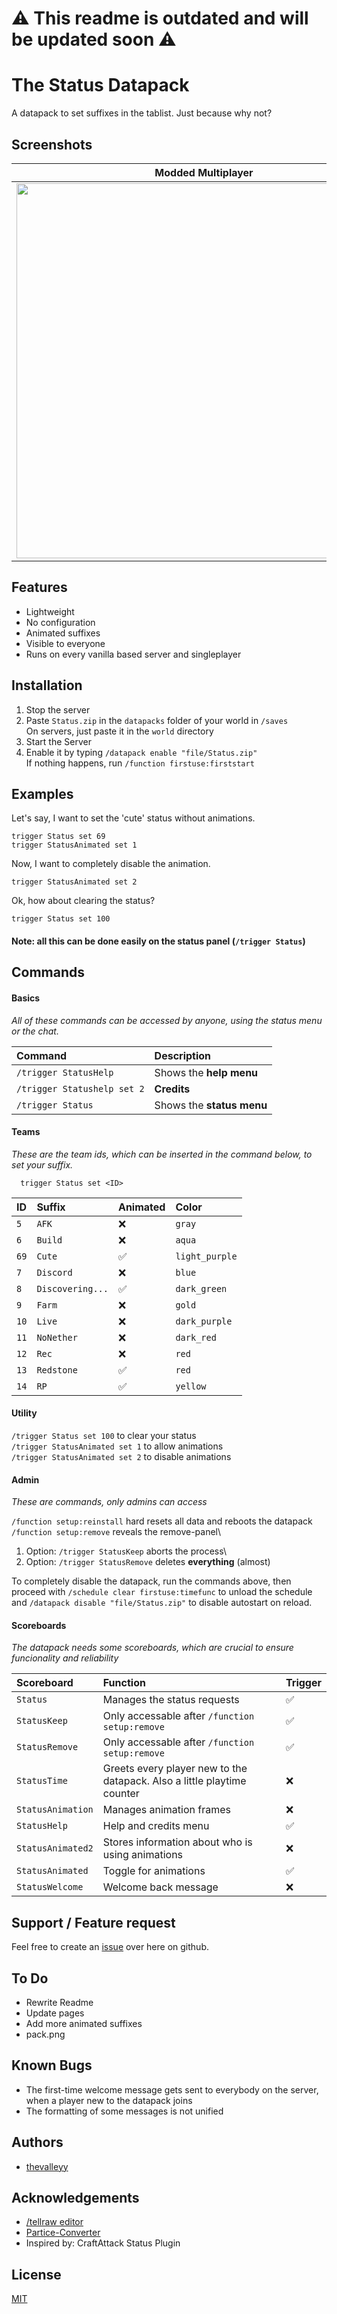 # ⚠ This readme is outdated and will be updated soon ⚠

# The Status Datapack

A datapack to set suffixes in the tablist. Just because why not?

## Screenshots

|                    Modded Multiplayer                     |                   Vanilla Singleplayer                    |
| :-------------------------------------------------------: | :-------------------------------------------------------: |
| <img src="https://i.imgur.com/mE8ryop.png" width="600" /> | <img src="https://i.imgur.com/TKGkYHa.png" width="600" /> |

## Features

-   Lightweight
-   No configuration
-   Animated suffixes
-   Visible to everyone
-   Runs on every vanilla based server and singleplayer

## Installation

1. Stop the server
2. Paste `Status.zip` in the `datapacks` folder of your world in `/saves`\
   On servers, just paste it in the `world` directory
3. Start the Server
4. Enable it by typing `/datapack enable "file/Status.zip"`\
   If nothing happens, run `/function firstuse:firststart`

## Examples

Let's say, I want to set the 'cute' status without animations.

```mcfunction
trigger Status set 69
trigger StatusAnimated set 1
```

Now, I want to completely disable the animation.

```mcfunction
trigger StatusAnimated set 2
```

Ok, how about clearing the status?

```mcfunction
trigger Status set 100
```

#### Note: all this can be done easily on the status panel (`/trigger Status`)

## Commands

#### Basics

_All of these commands can be accessed by anyone, using the status menu or the chat._

| Command                     | Description               |
| :-------------------------- | :------------------------ |
| `/trigger StatusHelp`       | Shows the **help menu**   |
| `/trigger Statushelp set 2` | **Credits**               |
| `/trigger Status`           | Shows the **status menu** |

#### Teams

_These are the team ids, which can be inserted in the command below, to set your suffix._

```mcfunction
  trigger Status set <ID>
```

| ID   | Suffix           | Animated | Color          |
| :--- | :--------------- | :------- | :------------- |
| `5`  | `AFK`            | ❌       | `gray`         |
| `6`  | `Build`          | ❌       | `aqua`         |
| `69` | `Cute`           | ✅       | `light_purple` |
| `7`  | `Discord`        | ❌       | `blue`         |
| `8`  | `Discovering...` | ✅       | `dark_green`   |
| `9`  | `Farm`           | ❌       | `gold`         |
| `10` | `Live`           | ❌       | `dark_purple`  |
| `11` | `NoNether`       | ❌       | `dark_red`     |
| `12` | `Rec`            | ❌       | `red`          |
| `13` | `Redstone`       | ✅       | `red`          |
| `14` | `RP`             | ✅       | `yellow`       |

#### Utility

`/trigger Status set 100` to clear your status\
`/trigger StatusAnimated set 1` to allow animations\
`/trigger StatusAnimated set 2` to disable animations

#### Admin

_These are commands, only admins can access_

`/function setup:reinstall` hard resets all data and reboots the datapack
<br>`/function setup:remove` reveals the remove-panel\

1.  Option: `/trigger StatusKeep` aborts the process\
2.  Option: `/trigger StatusRemove` deletes **everything** (almost)

To completely disable the datapack, run the commands above, then proceed with `/schedule clear firstuse:timefunc` to unload the schedule and `/datapack disable "file/Status.zip"` to disable autostart on reload.

#### Scoreboards

_The datapack needs some scoreboards, which are crucial to ensure funcionality and reliability_

| Scoreboard        | Function                                                                | Trigger |
| :---------------- | :---------------------------------------------------------------------- | :------ |
| `Status`          | Manages the status requests                                             | ✅      |
| `StatusKeep`      | Only accessable after `/function setup:remove`                          | ✅      |
| `StatusRemove`    | Only accessable after `/function setup:remove`                          | ✅      |
| `StatusTime`      | Greets every player new to the datapack. Also a little playtime counter | ❌      |
| `StatusAnimation` | Manages animation frames                                                | ❌      |
| `StatusHelp`      | Help and credits menu                                                   | ✅      |
| `StatusAnimated2` | Stores information about who is using animations                        | ❌      |
| `StatusAnimated`  | Toggle for animations                                                   | ✅      |
| `StatusWelcome`   | Welcome back message                                                    | ❌      |

## Support / Feature request

Feel free to create an [issue](https://github.com/thevalleyy/Status/issues/new) over here on github.

## To Do

-   Rewrite Readme
-   Update pages
-   Add more animated suffixes
-   pack.png

## Known Bugs

-   The first-time welcome message gets sent to everybody on the server, when a player new to the datapack joins
-   The formatting of some messages is not unified

## Authors

-   [thevalleyy](https://github.com/thevalleyy)

## Acknowledgements

-   [/tellraw editor](https://minecraft.tools/en/tellraw.php)
-   [Partice-Converter](https://github.com/kemo14331/Particle-Converter)
-   Inspired by: CraftAttack Status Plugin

## License

[MIT](https://choosealicense.com/licenses/mit/)
